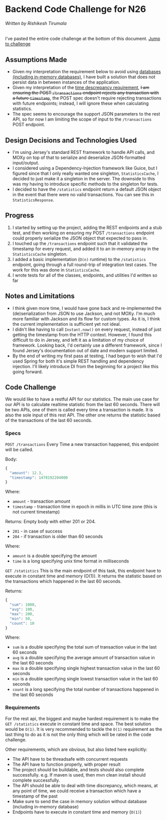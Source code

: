 # Backend Code Challenge for N26
###### Written by Rishikesh Tirumala

I've pasted the entire code challenge at the bottom of this document. [Jump to challenge](#challenge)

## Assumptions Made
* Given my interpretation the requirement below to avoid using [databases (including in-memory databases)](#database), I have built a solution that does not persist data in between instances of the application. 
* Given my interpretation of the [time descrepancy requirement](#time), ~~I am ensuring the POST `/transactions` endpoint rejects any transaction with a future `timestamp`~~, the POST spec doesn't require rejecting transactions with future endpoints; instead, I will ignore these when calculating statistics.   
* The spec seems to encourage the support JSON parameters to the rest API, so for now I am limiting the scope of input to the `/transactions` POST endpoint.

## Design Decisions and Technologies Used
* I'm using Jersey's standard REST framework to handle API calls, and MOXy on top of that to serialize and deserialize JSON-formatted input/output.
* I considered using a Dependency-Injection framework like Guice, but I figured since that I only really wanted one singleton, `StatisticsCache`, I decided to just make it a singleton in the server. The downside to this was my having to introduce specific methods to the singleton for tests. 
* I decided to have the `/statistics` endpoint return a default JSON object in the event that there were no valid transactions. You can see this in `StatisticsResponse`. 

## Progress
1. I started by setting up the project, adding the REST endpoints and a stub test, and then working on ensuring my POST `/transactions` endpoint could properly serialize the JSON object that expected to pass in. 
2. I touched up the `/transactions` endpoint such that it validated the timestamp for every request, and added it to an in-memory array in the `StatisticsCache` singleton.
3. I added a basic implementation (`O(n)` runtime) to the `/statistics` endpoint, going through a full round-trip of integration test cases. The work for this was done in `StatisticsCache`. 
4. I wrote tests for all of the classes, endpoints, and utilities I'd written so far

## Notes and Limitations 
* I think given more time, I would have gone back and re-implemented the (de)serialization from JSON to use Jackson, and not MOXy. I'm much more familiar with Jackson and its flow for custom types. As it is, I think the current implementation is sufficient yet not ideal.
* I didn't like having to call `Instant.now()` on every request, instead of just getting the timestamp from the HTTP context. However, I found this difficult to do in Jersey, and left it as a limitation of my choice of framework. Looking back, I'd certainly use a different framework, since I found Jersey's documentation out of date and modern support limited. 
* By the end of writing my first pass at testing, I had begun to wish that I'd used Spring for both it's simple REST handling and dependency injection. I'll likely introduce DI from the beginning for a project like this going forward. 


## <a name="challenge"></a>Code Challenge
We would like to have a restful API for our statistics. The main use case for our API is to calculate realtime statistic from the last 60 seconds. There will be two APIs, one of them is called every time a transaction is made. It is also the sole input of this rest API. The other one returns the statistic based of the transactions of the last 60 seconds.

### Specs
`POST /transactions`
Every Time a new transaction happened, this endpoint will be called.

Body:
```javascript
{
  "amount": 12.3,
  "timestamp": 1478192204000
}
```
Where:
* `amount` - transaction amount
* `timestamp` - transaction time in epoch in millis in UTC time zone (this is not current timestamp)

Returns: Empty body with either 201 or 204.
* `201` - in case of success
* `204` - if transaction is older than 60 seconds

Where:
* `amount` is a double specifying the amount
* `time` is a long specifying unix time format in milliseconds

`GET /statistics`
This is the main endpoint of this task, this endpoint have to execute in constant time and memory (O(1)). It returns the statistic based on the transactions which happened in the last 60 seconds.

Returns:
```javascript
{
  "sum": 1000,
  "avg": 100,
  "max": 200,
  "min": 50,
  "count": 10
}
```
Where:
* `sum` is a double specifying the total sum of transaction value in the last 60 seconds 
* `avg` is a double specifying the average amount of transaction value in the last 60 seconds
* `max` is a double specifying single highest transaction value in the last 60 seconds
* `min` is a double specifying single lowest transaction value in the last 60 seconds
* `count` is a long specifying the total number of transactions happened in the last 60 seconds

### Requirements
For the rest api, the biggest and maybe hardest requirement is to make the `GET /statistics` execute in constant time and space. The best solution would be `O(1)`. It is very recommended to tackle the `O(1)` requirement as the last thing to do as it is not the only thing which will be rated in the code challenge.

Other requirements, which are obvious, but also listed here explicitly:
* The API have to be threadsafe with concurrent requests
* The API have to function properly, with proper result
* The project should be buildable, and tests should also complete successfully. e.g. If maven is used, then mvn clean install should complete successfully.
* <a name="time"></a>The API should be able to deal with time discrepancy, which means, at any point of time, we could receive a transaction which have a timestamp of the past
* <a name="database"></a>Make sure to send the case in memory solution without database (including in-memory database)
* Endpoints have to execute in constant time and memory (`O(1)`)